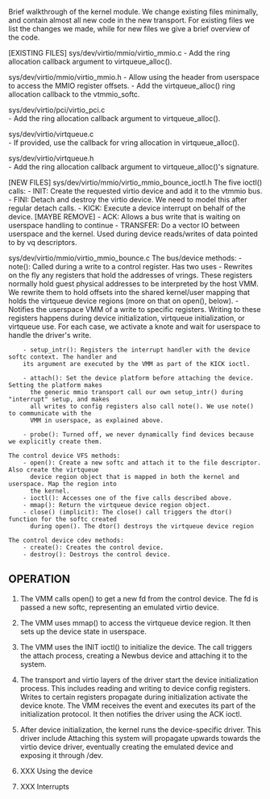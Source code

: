 Brief walkthrough of the kernel module. We change existing files minimally, and 
contain almost all new code in the new transport. For existing files we list the 
changes we made, while for new files we give a brief overview of the code.

 [EXISTING FILES]
 sys/dev/virtio/mmio/virtio_mmio.c
 	- Add the ring allocation callback argument to virtqueue_alloc().

 sys/dev/virtio/mmio/virtio_mmio.h
 	- Allow using the header from userspace to access the MMIO register offsets.
	- Add the virtqueue_alloc() ring allocation callback to the vtmmio_softc.

 sys/dev/virtio/pci/virtio_pci.c                
 	- Add the ring allocation callback argument to virtqueue_alloc().

 sys/dev/virtio/virtqueue.c                     
 	- If provided, use the callback for vring allocation in virtqueue_alloc().

 sys/dev/virtio/virtqueue.h                     
 	- Add the ring allocation callback argument to virtqueue_alloc()'s signature.

[NEW FILES]
 sys/dev/virtio/mmio/virtio_mmio_bounce_ioctl.h
 	The five ioctl() calls:
		- INIT: Create the requested virtio device and add it to the vtmmio bus.
		- FINI: <UNIMPLEMENTED> Detach and destroy the virtio device. We need to 
		  model this after regular detach calls.
		- KICK: Execute a device interrupt on behalf of the device. [MAYBE REMOVE]
		- ACK: Allows a bus write that is waiting on userspace handling to continue
		- TRANSFER: Do a vector IO between userspace and the kernel. Used during
		  device reads/writes of data pointed to by vq descriptors.

 sys/dev/virtio/mmio/virtio_mmio_bounce.c
 	The bus/device methods:
		- note(): Called during a write to a control register. Has two uses 
			- Rewrites on the fly any registers that hold the addresses of vrings.
			  These registers normally hold guest physical addresses to be interpreted
			  by the host VMM. We rewrite them to hold offsets into the shared kernel/user mapping 
			  that holds the virtqueue device regions (more on that on open(), below).
			- Notifies the userspace VMM of a write to specific registers. Writing to 
			  these registers happens during device initialization, virtqueue initialization,
			  or virtqueue use. For each case, we activate a knote and wait for userspace to handle 
			  the driver's write.

		- setup_intr(): Registers the interrupt handler with the device softc context. The handler and
		its argument are executed by the VMM as part of the KICK ioctl.

		- attach(): Set the device platform before attaching the device. Setting the platform makes
		  the generic mmio transport call our own setup_intr() during "interrupt" setup, and makes
		  all writes to config registers also call note(). We use note() to communicate with the
		  VMM in userspace, as explained above.

		- probe(): Turned off, we never dynamically find devices because we explicitly create them.

	The control device VFS methods:
		- open(): Create a new softc and attach it to the file descriptor. Also create the virtqueue
		  device region object that is mapped in both the kernel and userspace. Map the region into
		  the kernel.
		- ioctl(): Accesses one of the five calls described above.
		- mmap(): Return the virtqueue device region object.
		- close() (implicit): The close() call triggers the dtor() function for the softc created
		  during open(). The dtor() destroys the virtqueue device region

	The control device cdev methods:
		- create(): Creates the control device.
		- destroy(): Destroys the control device.


OPERATION
---------

1) The VMM calls open() to get a new fd from the control device. The fd is passed a new softc, representing an
emulated virtio device.

2) The VMM uses mmap() to access the virtqueue device region. It then sets up the device state in userspace.

3) The VMM uses the INIT ioctl() to initialize the device. The call triggers the attach process, creating a 
Newbus device and attaching it to the system. 

4) The transport and virtio layers of the driver start the device initialization process. This includes reading
and writing to device config registers. Writes to certain registers propagate during initialization activate
the device knote. The VMM receives the event and executes its part of the initialization protocol. It then 
notifies the driver using the ACK ioctl.

5) After device initialization, the kernel runs the device-specific driver. This driver include
Attaching this system will propagate upwards towards the virtio
device driver, eventually creating the emulated device and exposing it through /dev.

4) XXX Using the device

5) XXX Interrupts

	


